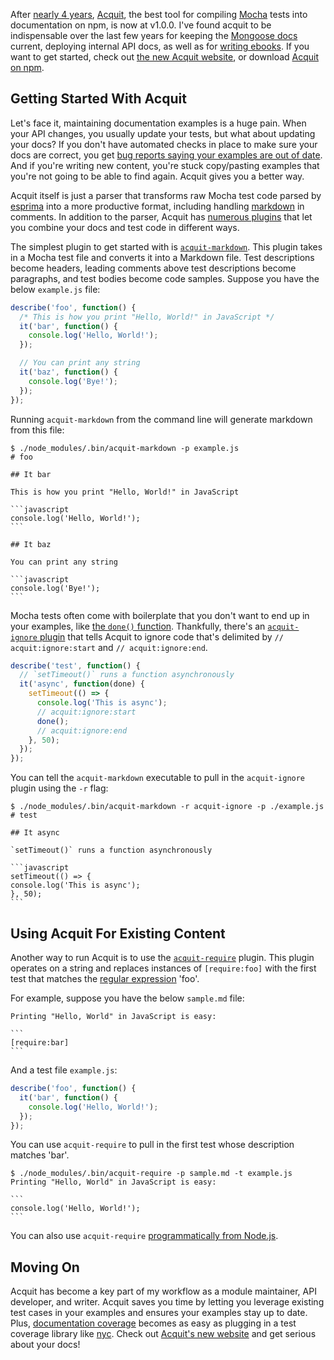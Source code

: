 After [nearly 4 years](https://github.com/vkarpov15/acquit/graphs/contributors), [Acquit](https://www.npmjs.com/package/acquit), the best tool for compiling [Mocha](http://npmjs.com/package/mocha) tests into documentation on npm, is now at v1.0.0.
I've found acquit to be indispensable over the last few years for
keeping the [Mongoose docs](http://mongoosejs.com/) current, deploying
internal API docs, as well as for [writing ebooks](http://es2015generators.com/). If you want to get started,
check out [the new Acquit website](http://acquit.mongoosejs.io/), or
download [Acquit on npm](https://www.npmjs.com/package/acquit).

Getting Started With Acquit
---------------------------

Let's face it, maintaining documentation examples is a huge pain. When
your API changes, you usually update your tests, but what about updating
your docs? If you don't have automated checks in place to make sure
your docs are correct, you get
[bug reports saying your examples are out of date](https://github.com/Automattic/mongoose/issues/3640). And if you're
writing new content, you're stuck copy/pasting examples that
you're not going to be able to find again. Acquit gives you a better way.

Acquit itself is just a parser that transforms raw Mocha test code
parsed by [esprima](http://npmjs.com/package/esprima) into a more
productive format, including handling [markdown](https://github.com/adam-p/markdown-here/wiki/Markdown-Cheatsheet) in comments. In addition to the parser, Acquit has [numerous plugins](http://acquit.mongoosejs.io/docs/plugins.html) that let you
combine your docs and test code in different ways.

The simplest plugin to get started with is [`acquit-markdown`](https://www.npmjs.com/package/acquit-markdown).
This plugin takes in a Mocha test file and converts it into a Markdown
file. Test descriptions become headers, leading comments above test
descriptions become paragraphs, and test bodies become code samples.
Suppose you have the below `example.js` file:

```javascript
describe('foo', function() {
  /* This is how you print "Hello, World!" in JavaScript */
  it('bar', function() {
    console.log('Hello, World!');
  });

  // You can print any string
  it('baz', function() {
    console.log('Bye!');
  });
});
```

Running `acquit-markdown` from the command line will generate markdown
from this file:

    $ ./node_modules/.bin/acquit-markdown -p example.js
    # foo

    ## It bar

    This is how you print "Hello, World!" in JavaScript

    ```javascript
    console.log('Hello, World!');
    ```

    ## It baz

    You can print any string

    ```javascript
    console.log('Bye!');
    ```

Mocha tests often come with boilerplate that you don't want to end
up in your examples, like [the `done()` function](https://mochajs.org/#detects-multiple-calls-to-done).
Thankfully, there's an [`acquit-ignore` plugin](https://www.npmjs.com/package/acquit-ignore) that tells Acquit to ignore code that's delimited by `// acquit:ignore:start` and `// acquit:ignore:end`.

```javascript
describe('test', function() {
  // `setTimeout()` runs a function asynchronously
  it('async', function(done) {
    setTimeout(() => {
      console.log('This is async');
      // acquit:ignore:start
      done();
      // acquit:ignore:end
    }, 50);
  });
});
```

You can tell the `acquit-markdown` executable to pull in the `acquit-ignore` plugin using the `-r` flag:

    $ ./node_modules/.bin/acquit-markdown -r acquit-ignore -p ./example.js
    # test

    ## It async

    `setTimeout()` runs a function asynchronously

    ```javascript
    setTimeout(() => {
    console.log('This is async');
    }, 50);
    ```

Using Acquit For Existing Content
---------------------------------

Another way to run Acquit is to use the [`acquit-require`](https://www.npmjs.com/package/acquit-require) plugin.
This plugin operates on a string and replaces instances of `[require:foo]` with the first test that matches the [regular expression](https://developer.mozilla.org/en-US/docs/Web/JavaScript/Guide/Regular_Expressions) 'foo'.

For example, suppose you have the below `sample.md` file:

    Printing "Hello, World" in JavaScript is easy:

    ```
    [require:bar]
    ```

And a test file `example.js`:

```javascript
describe('foo', function() {
  it('bar', function() {
    console.log('Hello, World!');
  });
});
```

You can use `acquit-require` to pull in the first test whose
description matches 'bar'.

    $ ./node_modules/.bin/acquit-require -p sample.md -t example.js
    Printing "Hello, World" in JavaScript is easy:

    ```
    console.log('Hello, World!');
    ```

You can also use `acquit-require` [programmatically from Node.js](http://acquit.mongoosejs.io/docs/examples.html).

Moving On
---------

Acquit has become a key part of my workflow as a module maintainer,
API developer, and writer. Acquit saves you time by letting you
leverage existing test cases in your examples and ensures your
examples stay up to date. Plus, [documentation coverage](https://docs.racket-lang.org/doc-coverage/index.html) becomes
as easy as plugging in a test coverage library like [nyc](https://www.npmjs.com/package/nyc). Check out [Acquit's new website](http://acquit.mongoosejs.io/) and get serious about your docs!
